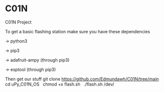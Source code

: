 # C01N
C01N Project

To get a basic flashing station make sure you have these dependencies

-> python3

-> pip3

-> adafruit-ampy (through pip3)

-> esptool (through pip3)

Then get our stuff
git clone https://github.com/Edmundawh/C01N/tree/main
cd uPy_C01N_OS
 
chmod +x flash.sh
 
./flash.sh /dev/<yourC01Nlocation>
